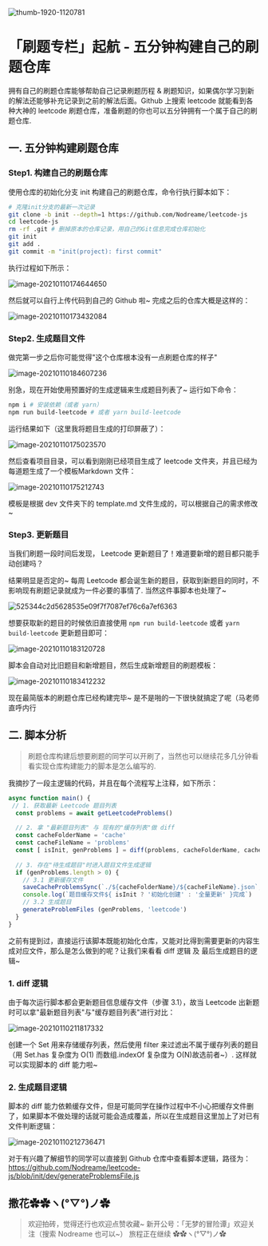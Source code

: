 ![thumb-1920-1120781](http://img.nodreame.cn/thumb-1920-1120781.jpg)

# 「刷题专栏」起航 - 五分钟构建自己的刷题仓库

拥有自己的刷题仓库能够帮助自己记录刷题历程 & 刷题知识，如果偶尔学习到新的解法还能够补充记录到之前的解法后面。Github 上搜索 leetcode 就能看到各种大神的 leetcode 刷题仓库，准备刷题的你也可以五分钟拥有一个属于自己的刷题仓库.

## 一. 五分钟构建刷题仓库

### Step1. 构建自己的刷题仓库

使用仓库的初始化分支 init 构建自己的刷题仓库，命令行执行脚本如下：

``` bash
# 克隆init分支的最新一次记录
git clone -b init --depth=1 https://github.com/Nodreame/leetcode-js
cd leetcode-js
rm -rf .git # 删掉原本的仓库记录，用自己的Git信息完成仓库初始化
git init
git add .
git commit -m "init(project): first commit"
```

执行过程如下所示：

![image-20210110174644650](http://img.nodreame.cn/image-20210110174644650.png)

然后就可以自行上传代码到自己的 Github 啦~ 完成之后的仓库大概是这样的：

![image-20210110173432084](http://img.nodreame.cn/image-20210110173432084.png)

### Step2. 生成题目文件

做完第一步之后你可能觉得"这个仓库根本没有一点刷题仓库的样子"

![image-20210110184607236](http://img.nodreame.cn/image-20210110184607236.png)

别急，现在开始使用预置好的生成逻辑来生成题目列表了~ 运行如下命令：

``` bash
npm i # 安装依赖（或者 yarn）
npm run build-leetcode # 或者 yarn build-leetcode
```

运行结果如下（这里我将题目生成的打印屏蔽了）：

![image-20210110175023570](http://img.nodreame.cn/image-20210110175023570.png)

然后查看项目目录，可以看到刚刚已经项目生成了 leetcode 文件夹，并且已经为每道题生成了一个模板Markdown 文件：

![image-20210110175212743](http://img.nodreame.cn/image-20210110175212743.png)

模板是根据 dev 文件夹下的 template.md 文件生成的，可以根据自己的需求修改~

### Step3. 更新题目

当我们刷题一段时间后发现， Leetcode 更新题目了！难道要新增的题目都只能手动创建吗？

结果明显是否定的~ 每周 Leetcode 都会诞生新的题目，获取到新题目的同时，不影响现有刷题记录就成为一件必要的事情了. 当然这件事脚本也处理了~

![525344c2d5628535e09f7f7087ef76c6a7ef6363](http://img.nodreame.cn/525344c2d5628535e09f7f7087ef76c6a7ef6363.gif)

想要获取新的题目的时候依旧直接使用 ``` npm run build-leetcode ``` 或者 ```yarn build-leetcode```  更新题目即可：

![image-20210110183120728](http://img.nodreame.cn/image-20210110183120728.png)

脚本会自动对比旧题目和新增题目，然后生成新增题目的刷题模板：

![image-20210110183412232](http://img.nodreame.cn/image-20210110183412232.png)

现在最简版本的刷题仓库已经构建完毕~ 是不是啪的一下很快就搞定了呢（马老师直呼内行

## 二. 脚本分析

> 刷题仓库构建后想要刷题的同学可以开刷了，当然也可以继续花多几分钟看看实现仓库构建能力的脚本是怎么编写的.

我摘抄了一段主逻辑的代码，并且在每个流程写上注释，如下所示：

``` js
async function main() {
 // 1. 获取最新 Leetcode 题目列表
  const problems = await getLeetcodeProblems()
  
  // 2. 拿 "最新题目列表" 与 现有的"缓存列表"做 diff
  const cacheFolderName = 'cache'
  const cacheFileName = 'problems'
  const [ isInit, genProblems ] = diff(problems, cacheFolderName, cacheFileName)
  
  // 3. 存在"待生成题目"时进入题目文件生成逻辑
  if (genProblems.length > 0) {
    // 3.1 更新缓存文件
    saveCacheProblemsSync(`./${cacheFolderName}/${cacheFileName}.json`, problems)
    console.log(`题目缓存文件${ isInit ? '初始化创建' : '全量更新' }完成`)
    // 3.2 生成题目
    generateProblemFiles (genProblems, 'leetcode')
  }
}
```

之前有提到过，直接运行该脚本既能初始化仓库，又能对比得到需要更新的内容生成对应文件，那么是怎么做到的呢？让我们来看看 diff 逻辑 及 最后生成题目的逻辑~

### 1. diff 逻辑

由于每次运行脚本都会更新题目信息缓存文件（步骤 3.1），故当 Leetcode 出新题时可以拿"最新题目列表"与"缓存题目列表"进行对比：

![image-20210110211817332](http://img.nodreame.cn/image-20210110211817332.png)

创建一个 Set 用来存储缓存列表，然后使用 filter 来过滤出不属于缓存列表的题目（用 Set.has 复杂度为 O(1) 而数组.indexOf 复杂度为 O(N)故选前者~）. 这样就可以实现脚本的 diff 能力啦~

### 2. 生成题目逻辑

脚本的 diff 能力依赖缓存文件，但是可能同学在操作过程中不小心把缓存文件删了，如果脚本不做处理的话就可能会造成覆盖，所以在生成题目这里加上了对已有文件判断逻辑：

![image-20210110212736471](http://img.nodreame.cn/image-20210110212736471.png)

对于有兴趣了解细节的同学可以直接到 Github 仓库中查看脚本逻辑，路径为：<https://github.com/Nodreame/leetcode-js/blob/init/dev/generateProblemsFile.js>

## 撒花✿✿ヽ(°▽°)ノ✿

> 欢迎拍砖，觉得还行也欢迎点赞收藏~
> 新开公号：「无梦的冒险谭」欢迎关注（搜索 Nodreame 也可以~）
> 旅程正在继续 ✿✿ヽ(°▽°)ノ✿
